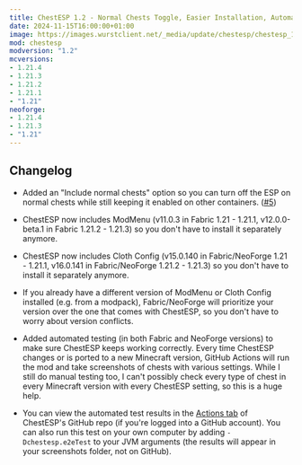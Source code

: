 ```yaml
---
title: ChestESP 1.2 - Normal Chests Toggle, Easier Installation, Automated Testing
date: 2024-11-15T16:00:00+01:00
image: https://images.wurstclient.net/_media/update/chestesp/chestesp_1.2_540p.webp
mod: chestesp
modversion: "1.2"
mcversions:
- 1.21.4
- 1.21.3
- 1.21.2
- 1.21.1
- "1.21"
neoforge:
- 1.21.4
- 1.21.3
- "1.21"
---
```

## Changelog

- Added an "Include normal chests" option so you can turn off the ESP on normal chests while still keeping it enabled on other containers. ([#5](https://github.com/Wurst-Imperium/ChestESP/issues/5))

- ChestESP now includes ModMenu (v11.0.3 in Fabric 1.21 - 1.21.1, v12.0.0-beta.1 in Fabric 1.21.2 - 1.21.3) so you don't have to install it separately anymore.

- ChestESP now includes Cloth Config (v15.0.140 in Fabric/NeoForge 1.21 - 1.21.1, v16.0.141 in Fabric/NeoForge 1.21.2 - 1.21.3) so you don't have to install it separately anymore.

- If you already have a different version of ModMenu or Cloth Config installed (e.g. from a modpack), Fabric/NeoForge will prioritize your version over the one that comes with ChestESP, so you don't have to worry about version conflicts.

- Added automated testing (in both Fabric and NeoForge versions) to make sure ChestESP keeps working correctly. Every time ChestESP changes or is ported to a new Minecraft version, GitHub Actions will run the mod and take screenshots of chests with various settings. While I still do manual testing too, I can't possibly check every type of chest in every Minecraft version with every ChestESP setting, so this is a huge help.

- You can view the automated test results in the [Actions tab](https://github.com/Wurst-Imperium/ChestESP/actions) of ChestESP's GitHub repo (if you're logged into a GitHub account). You can also run this test on your own computer by adding `-Dchestesp.e2eTest` to your JVM arguments (the results will appear in your screenshots folder, not on GitHub).
